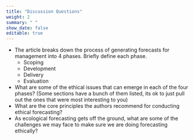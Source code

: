 ```yaml
---
title: "Discussion Questions"
weight: 2
summary: " "
show_date: false
editable: true
---
```


* The article breaks down the process of generating forecasts for management into 4 phases. Briefly define each phase.
   * Scoping
   * Development
   * Delivery
   * Evaluation
* What are some of the ethical issues that can emerge in each of the four phases? (Some sections have a bunch of them listed, its ok to just pull out the ones that were most interesting to you)
* What are the core principles the authors recommend for conducting ethical forecasting?
* As ecological forecasting gets off the ground, what are some of the challenges we may face to make sure we are doing forecasting ethically?


